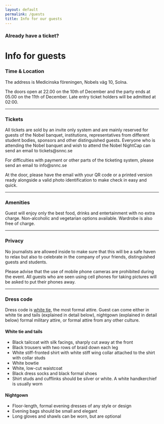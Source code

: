 ```yaml
---
layout: default
permalink: /guests
title: Info for our guests
---
```


<div class="guest-bg">
	<div class="container">
		<div class="text-block">
			<div class="header-block">
			  <h3>Already have a ticket?</h3>
			  <h1>Info for guests</h1>
			</div>
			<h3>
				Time & Location
			</h3>
			<p>
				The address is Medicinska föreningen, Nobels väg 10, Solna.
			</p>
			<p>
				The doors open at 22.00 on the 10th of December and the party ends at 05.00 on the 11th of December. Late entry ticket holders will be admitted at 02:00.
			</p>
			<hr>
			<h3>
				Tickets
			</h3>
			<p>
				All tickets are sold by an invite only system and are mainly reserved for guests of the Nobel banquet, institutions, representatives from different student bodies, sponsors and other distinguished guests. Everyone who is attending the Nobel banquet and wish to attend the Nobel NightCap can send an email to tickets@snnc.se 
			</p>
			<p>
				For difficulties with payment or other parts of the ticketing system, please send an email to info@snnc.se 
			</p>
			<p>
				At the door, please have the email with your QR code or a printed version ready alongside a valid photo identification to make check in easy and quick.
			</p>
			<hr>
			<h3>
				Amenities
			</h3>
			<p>
				Guest will enjoy only the best food, drinks and entertainment with no extra charge. Non-alcoholic and vegetarian options available. Wardrobe is also free of charge. 
			</p>
			<hr>
			<h3>
				Privacy
			</h3>
			<p>
				No journalists are allowed inside to make sure that this will be a safe haven to relax but also to celebrate in the company of your friends, distinguished guests and students.
			</p>
			<p>
				Please advise that the use of mobile phone cameras are prohibited during the event. All guests who are seen using cell phones for taking pictures will be asked to put their phones away. 
			</p>
			<hr>
			<h3>
				Dress code
			</h3>
			<p>
				Dress code is <a href="https://en.wikipedia.org/wiki/White_tie" target="_blank">white tie</a>, the most formal attire. Guest can come either in white tie and tails (explained in detail below), nightgown (explained in detail below) formal military attire, or formal attire from any other culture. 
			</p>
			<h4>
				White tie and tails
			</h4>
			<ul>
				<li>
					Black tailcoat with silk facings, sharply cut away at the front
				</li>
				<li>
					Black trousers with two rows of braid down each leg
				</li>
				<li>
					White stiff-fronted shirt with white stiff wing collar attached to the shirt with collar studs
				</li>
				<li>
					White bowtie
				</li>
				<li>
					White, low-cut waistcoat
				</li>
				<li>
					Black dress socks and black formal shoes
				</li>
				<li>
					Shirt studs and cufflinks should be silver or white. A white handkerchief is usually worn
				</li>
			</ul>
			<h4>
				Nightgown
			</h4>
			<ul>
				<li>
					Floor-length, formal evening dresses of any style or design
				</li>
				<li>
					Evening bags should be small and elegant
				</li>
				<li>
					Long gloves and shawls can be worn, but are optional
				</li>
			</ul>
		</div>
	</div>
</div>